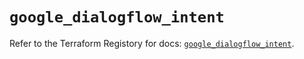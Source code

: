 # `google_dialogflow_intent`

Refer to the Terraform Registory for docs: [`google_dialogflow_intent`](https://registry.terraform.io/providers/hashicorp/google/5.21.0/docs/resources/dialogflow_intent).
